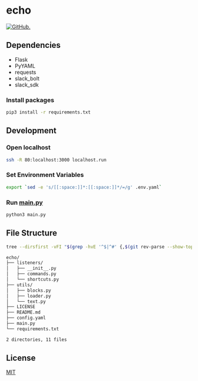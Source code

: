 # echo

[![GitHub.](https://img.shields.io/github/license/skkuinit/echo?logo=github)](LICENSE)

## Dependencies

- Flask
- PyYAML
- requests
- slack_bolt
- slack_sdk

### Install packages

```bash
pip3 install -r requirements.txt
```

## Development

### Open localhost

```bash
ssh -R 80:localhost:3000 localhost.run
```

### Set Environment Variables

```bash
export `sed -e 's/[[:space:]]*:[[:space:]]*/=/g' .env.yaml`
```

### Run [main.py](main.py)

```bash
python3 main.py
```

## File Structure

```bash
tree --dirsfirst -vFI "$(grep -hvE '^$|^#' {,$(git rev-parse --show-toplevel)/}.gitignore|sed 's:/$::'|tr \\n '\|')"
```

```bash
echo/
├── listeners/
│   ├── __init__.py
│   ├── commands.py
│   └── shortcuts.py
├── utils/
│   ├── blocks.py
│   ├── loader.py
│   └── text.py
├── LICENSE
├── README.md
├── config.yaml
├── main.py
└── requirements.txt

2 directories, 11 files

```

## License

[MIT](LICENSE)

